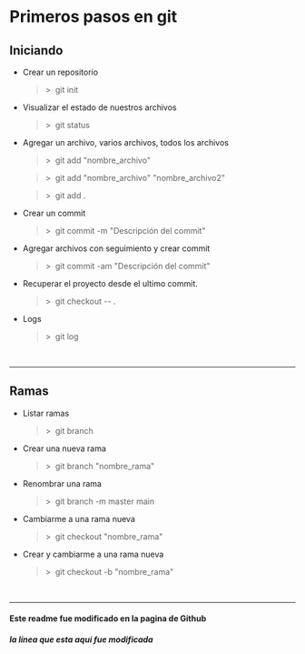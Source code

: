 # Primeros pasos en git
## **Iniciando**
* Crear un repositorio
    >\>&nbsp;&nbsp;git init

* Visualizar el estado de nuestros archivos
    >\>&nbsp;&nbsp;git status

* Agregar un archivo, varios archivos, todos los archivos
    >\>&nbsp;&nbsp;git add "nombre_archivo"
    
    >\>&nbsp;&nbsp;git add "nombre_archivo" "nombre_archivo2"
    
    >\>&nbsp;&nbsp;git add .

* Crear un commit
    >\>&nbsp;&nbsp;git commit -m "Descripción del commit"

* Agregar archivos con seguimiento y crear commit
    >\>&nbsp;&nbsp;git commit -am "Descripción del commit"

* Recuperar el proyecto desde el ultimo commit.
    >\>&nbsp;&nbsp;git checkout -- .

* Logs
    >\>&nbsp;&nbsp;git log

<br>

---
## **Ramas**

* Listar ramas
    >\>&nbsp;&nbsp;git branch

* Crear una nueva rama
    >\>&nbsp;&nbsp;git branch "nombre_rama"

* Renombrar una rama
    >\>&nbsp;&nbsp;git branch -m master main

* Cambiarme a una rama nueva
    >\>&nbsp;&nbsp;git checkout "nombre_rama"

* Crear y cambiarme a una rama nueva
    >\>&nbsp;&nbsp;git checkout -b "nombre_rama"

<br>

---
#### Este readme fue modificado en la pagina de Github
##### la línea que esta aqui fue modificada
